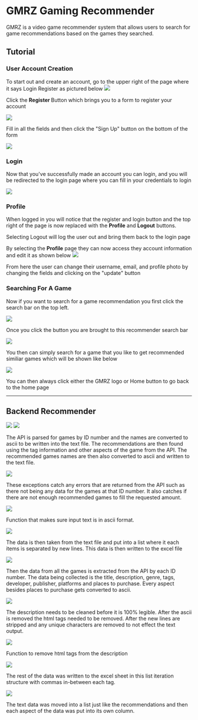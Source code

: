 # GMRZ Gaming Recommender
GMRZ is a video game recommender system that allows users to search for game recommendations based on the games they searched.

<h2>Tutorial</h2>
<h3>User Account Creation</h3>

To start out and create an account, go to the upper right of the page where it says Login Register as pictured below
![](GMRZ%20Tutorial/LoginHomePage.png)

Click the <b> Register </b> Button which brings you to a form to register your account

![](GMRZ%20Tutorial/RegisterPage.png)

Fill in all the fields and then click the "Sign Up" button on the bottom of the form

![](GMRZ%20Tutorial/RegisteredFilledIn.png)


<h3> Login </h3>

Now that you've successfully made an account you can login, and you will be redirected to the login page where you can fill in your credentials to login

![](GMRZ%20Tutorial/LoginPage.png)

<h3>Profile</h3>

When logged in you will notice that the register and login button and the top right of the page is now replaced with the <b>Profile</b> and <b>Logout</b> buttons. 

Selecting Logout will log the user out and bring them back to the login page

By selecting the <b>Profile</b> page they can now access they account information and edit it as shown below
![](GMRZ%20Tutorial/ProfilePage.png)

From here the user can change their username, email, and profile photo by changing the fields and clicking on the "update" button

<h3>Searching For A Game</h3>

Now if you want to search for a game recommendation you first click the search bar on the top left.

![](GMRZ%20Tutorial/search.png)

Once you click the button you are brought to this recommender search bar

![](GMRZ%20Tutorial/search1.png)



You then can simply search for a game that you like to get recommended similiar games which will be shown like below


![](GMRZ%20Tutorial/search2.png)

You can then always click either the GMRZ logo or Home button to go back to the home page


-------------------------------------------------------------------------------------------------------------------------------------


<h2>Backend Recommender</h2>

![](GMRZ%20Tutorial/python.png)
![](GMRZ%20Tutorial/python1.png)


The API is parsed for games by ID number and the names are converted to ascii to be written into the text file. The recommendations are then found using the tag information and other aspects of the game from the API. The recommended games names are then also converted to ascii and written to the text file.



![](GMRZ%20Tutorial/python2.png)


These exceptions catch any errors that are returned from the API such as there not being any data for the games at that ID number. It also catches if there are not enough recommended games to fill the requested amount.


![](GMRZ%20Tutorial/python3.png)


Function that makes sure input text is in ascii format.



![](GMRZ%20Tutorial/python4.png)


The data is then taken from the text file and put into a list where it each items is separated by new lines. This data is then written to the excel file


![](GMRZ%20Tutorial/python5.png)


Then the data from all the games is extracted from the API by each ID number. The data being collected is the title, description, genre, tags, developer, publisher, platforms and places to purchase. Every aspect besides places to purchase gets converted to ascii.


![](GMRZ%20Tutorial/python6.png)


The description needs to be cleaned before it is 100% legible. After the ascii is removed the html tags needed to be removed. After the new lines are stripped and any unique characters are removed to not effect the text output.


![](GMRZ%20Tutorial/python7.png)


Function to remove html tags from the description


![](GMRZ%20Tutorial/python8.png)


The rest of the data was written to the excel sheet in this list iteration structure with commas in-between each tag.


![](GMRZ%20Tutorial/python9.png)



The text data was moved into a list just like the recommendations and then each aspect of the data was put into its own column.
